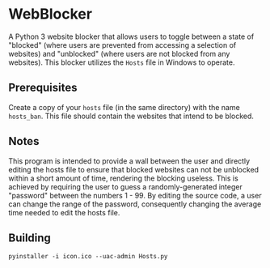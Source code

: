 # WebBlocker
A Python 3 website blocker that allows users to toggle between a state of "blocked" (where users are prevented from accessing a selection of websites) and "unblocked" (where users are not blocked from any websites). This blocker utilizes the `Hosts` file in Windows to operate.

## Prerequisites
Create a copy of your `hosts` file (in the same directory) with the name `hosts_ban`. This file should contain the websites that intend to be blocked.

## Notes
This program is intended to provide a wall between the user and directly editing the hosts file to ensure that blocked websites can not be unblocked within a short amount of time, rendering the blocking useless. This is achieved by requiring the user to guess a randomly-generated integer "password" between the numbers 1 - 99. By editing the source code, a user can change the range of the password, consequently changing the average time needed to edit the hosts file.

## Building
`pyinstaller -i icon.ico --uac-admin Hosts.py`
